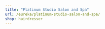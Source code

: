 ```yaml
---
title: "Platinum Studio Salon and Spa"
url: /eureka/platinum-studio-salon-and-spa/
shop: hairdresser
---
```

